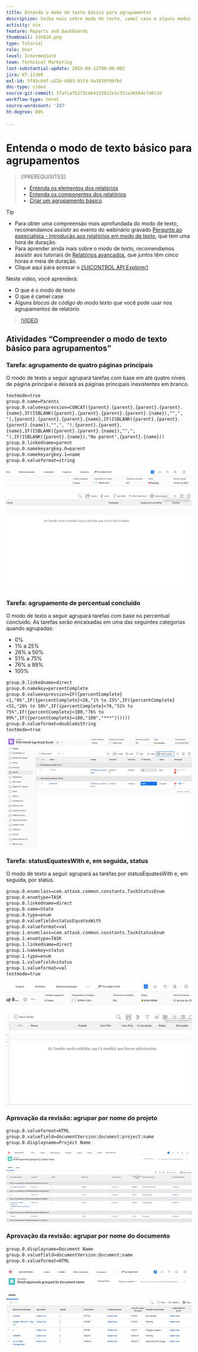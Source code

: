 ```yaml
---
title: Entenda o modo de texto básico para agrupamentos
description: Saiba mais sobre modo de texto, camel case e alguns modos de texto básicos que você pode usar nos agrupamentos de relatório no Workfront.
activity: use
feature: Reports and Dashboards
thumbnail: 336820.png
type: Tutorial
role: User
level: Intermediate
team: Technical Marketing
last-substantial-update: 2025-08-12T00:00:00Z
jira: KT-11369
exl-id: 5f45c64f-a22b-4983-91fd-9a1939f99fb1
doc-type: video
source-git-commit: 1fafcafb173ceb4115612e1c33ca36564c7a6c3d
workflow-type: tm+mt
source-wordcount: '287'
ht-degree: 88%

---
```


# Entenda o modo de texto básico para agrupamentos

>[!PREREQUISITES]
>
>* [Entenda os elementos dos relatórios](https://experienceleague.adobe.com/docs/workfront-learn/tutorials-workfront/reporting/basic-reporting/reporting-elements.html?lang=pt-BR)
>* [Entenda os componentes dos relatórios](https://experienceleague.adobe.com/docs/workfront-learn/tutorials-workfront/reporting/basic-reporting/reporting-components.html?lang=pt-BR)
>* [Criar um agrupamento básico](https://experienceleague.adobe.com/docs/workfront-learn/tutorials-workfront/reporting/basic-reporting/create-a-basic-grouping.html?lang=pt-BR)


>[!TIP]
>
>* Para obter uma compreensão mais aprofundada do modo de texto, recomendamos assistir ao evento do webinário gravado [Pergunte ao especialista - Introdução aos relatórios em modo de texto](https://experienceleague.adobe.com/en/docs/events/classics/reporting-and-dashboards/introduction-to-text-mode-reporting), que tem uma hora de duração.
>* Para aprender ainda mais sobre o modo de texto, recomendamos assistir aos tutoriais de [Relatórios avançados](https://experienceleague.adobe.com/docs/workfront-learn/tutorials-workfront/reporting/advanced-reporting/welcome-to-advanced-reporting.html?lang=pt-BR), que juntos têm cinco horas e meia de duração.
>* Clique aqui para acessar o [[!UICONTROL API Explorer]](https://developer.adobe.com/workfront/api-explorer/)

Neste vídeo, você aprenderá:

* O que é o modo de texto
* O que é camel case
* Alguns _blocos de código do modo texto_ que você pode usar nos agrupamentos de relatório

>[!VIDEO](https://video.tv.adobe.com/v/3410641/?quality=12&learn=on)

## Atividades “Compreender o modo de texto básico para agrupamentos”

### Tarefa: agrupamento de quatro páginas principais

O modo de texto a seguir agrupará tarefas com base em até quatro níveis de página principal e deixará as páginas principais inexistentes em branco.

```
textmode=true
group.0.name=Parents
group.0.valueexpression=CONCAT({parent}.{parent}.{parent}.{parent}.{name},IF(ISBLANK({parent}.{parent}.{parent}.{parent}.{name}),"",", "),{parent}.{parent}.{parent}.{name},IF(ISBLANK({parent}.{parent}.{parent}.{name}),"",", "),{parent}.{parent}.{name},IF(ISBLANK({parent}.{parent}.{name}),"",", "),IF(ISBLANK({parent}.{name}),"No parent",{parent}.{name}))
group.0.linkedname=parent
group.0.namekeyargkey.0=parent
group.0.namekeyargkey.1=name
group.0.valueformat=string
```

![Uma imagem de tela mostrando tarefas do projeto agrupadas em quatro páginas principais](assets/4-parents-grouping.png)


### Tarefa: agrupamento de percentual concluído

O modo de texto a seguir agrupará tarefas com base no percentual concluído. As tarefas serão encaixadas em uma das seguintes categorias quando agrupadas:

* 0%
* 1% a 25%
* 26% a 50%
* 51% a 75%
* 76% a 99%
* 100%

```
group.0.linkedname=direct
group.0.namekey=percentComplete
group.0.valueexpression=IF({percentComplete}<1,"0%",IF({percentComplete}<26,"1% to 25%",IF({percentComplete}<51,"26% to 50%",IF({percentComplete}<76,"51% to 75%",IF({percentComplete}<100,"76% to 99%",IF({percentComplete}=100,"100","***"))))))
group.0.valueformat=doubleAsString
textmode=true
```

![Uma imagem de tela mostrando as tarefas do projeto agrupadas por percentual concluído](assets/percent-complete-grouping.png)

### Tarefa: statusEquatesWith e, em seguida, status

O modo de texto a seguir agrupará as tarefas por statusEquatesWith e, em seguida, por status.

```
group.0.enumclass=com.attask.common.constants.TaskStatusEnum
group.0.enumtype=TASK
group.0.linkedname=direct
group.0.name=State
group.0.type=enum
group.0.valuefield=statusEquatesWith
group.0.valueformat=val
group.1.enumclass=com.attask.common.constants.TaskStatusEnum
group.1.enumtype=TASK
group.1.linkedname=direct
group.1.namekey=status
group.1.type=enum
group.1.valuefield=status
group.1.valueformat=val
textmode=true
```

![Uma imagem de tela mostrando as tarefas do projeto agrupadas por statusEquatesWith](assets/status-equates-with.png)


### Aprovação da revisão: agrupar por nome do projeto

```
group.0.valueformat=HTML
group.0.valuefield=documentVersion:document:project:name
group.0.displayname=Project Name
```

![Uma imagem de tela mostrando aprovações de revisões agrupadas por nome do projeto](assets/proof-approvals-grouped-by-project-name.png)


### Aprovação da revisão: agrupar por nome do documento

```
group.0.displayname=Document Name
group.0.valuefield=documentVersion:document:name
group.0.valueformat=HTML
```

![Uma imagem de tela mostrando aprovações de revisões agrupadas por nome do projeto](assets/proof-approvals-grouped-by-doc-name.png)

